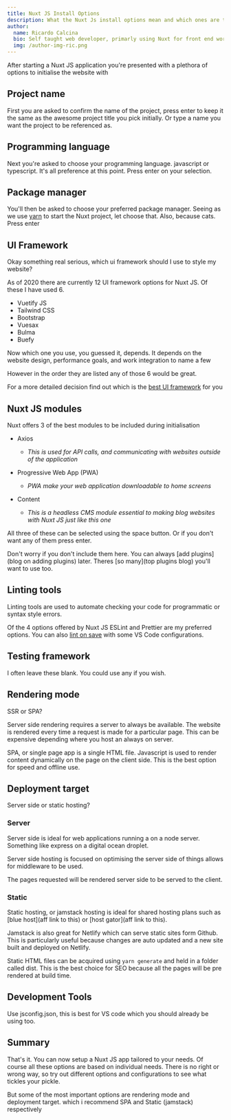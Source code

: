 ```yaml
---
title: Nuxt JS Install Options
description: What the Nuxt Js install options mean and which ones are the best, most useful, SEO friendly, optimal options
author:
  name: Ricardo Calcina
  bio: Self taught web developer, primarly using Nuxt for front end work.
  img: /author-img-ric.png
---
```


After starting a Nuxt JS application you're presented with a plethora of options to initialise the website with

## Project name

First you are asked to confirm the name of the project, press enter to keep it the same as the awesome project title you pick initially. Or type a name you want the project to be referenced as.

## Programming language

Next you're asked to choose your programming language. javascript or typescript. It's all preference at this point. Press enter on your selection.

## Package manager

You'll then be asked to choose your preferred package manager. Seeing as we use [yarn](/blog/how-to-install-nuxt) to start the Nuxt project, let choose that. Also, because cats. Press enter

## UI Framework

Okay something real serious, which ui framework should I use to style my website?

As of 2020 there are currently 12 UI framework options for Nuxt JS. Of these I have used 6.

- Vuetify JS
- Tailwind CSS
- Bootstrap
- Vuesax
- Bulma
- Buefy

Now which one you use, you guessed it, depends. It depends on the website design, performance goals, and work integration to name a few

However in the order they are listed any of those 6 would be great.

For a more detailed decision find out which is the [best UI framework](#) for you

## Nuxt JS modules

Nuxt offers 3 of the best modules to be included during initialisation

- Axios

  - _This is used for API calls, and communicating with websites outside of the application_

- Progressive Web App (PWA)

  - _PWA make your web application downloadable to home screens_

- Content

  - _This is a headless CMS module essential to making blog websites with Nuxt JS just like this one_

All three of these can be selected using the space button. Or if you don't want any of them press enter.

Don't worry if you don't include them here. You can always [add plugins](blog on adding plugins) later. Theres [so many](top plugins blog) you'll want to use too.

## Linting tools

Linting tools are used to automate checking your code for programmatic or syntax style errors.

Of the 4 options offered by Nuxt JS ESLint and Prettier are my preferred options. You can also [lint on save]() with some VS Code configurations.

## Testing framework

I often leave these blank. You could use any if you wish.

## Rendering mode

SSR or SPA?

Server side rendering requires a server to always be available. The website is rendered every time a request is made for a particular page. This can be expensive depending where you host an always on server.

SPA, or single page app is a single HTML file. Javascript is used to render content dynamically on the page on the client side. This is the best option for speed and offline use.

## Deployment target

Server side or static hosting?

### Server

Server side is ideal for web applications running a on a node server. Something like express on a digital ocean droplet.

Server side hosting is focused on optimising the server side of things allows for middleware to be used.

The pages requested will be rendered server side to be served to the client.

### Static

Static hosting, or jamstack hosting is ideal for shared hosting plans such as [blue host](aff link to this) or [host gator](aff link to this).

Jamstack is also great for Netlify which can serve static sites form Github. This is particularly useful because changes are auto updated and a new site built and deployed on Netlify.

Static HTML files can be acquired using `yarn generate` and held in a folder called dist. This is the best choice for SEO because all the pages will be pre rendered at build time.

## Development Tools

Use jsconfig.json, this is best for VS code which you should already be using too.

## Summary

That's it. You can now setup a Nuxt JS app tailored to your needs. Of course all these options are based on individual needs. There is no right or wrong way, so try out different options and configurations to see what tickles your pickle.

But some of the most important options are rendering mode and deployment target. which i recommend SPA and Static (jamstack) respectively
